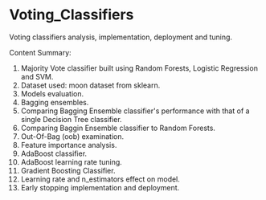 # Voting_Classifiers
Voting classifiers analysis, implementation, deployment and tuning.

Content Summary:
1. Majority Vote classifier built using Random Forests, Logistic Regression and SVM.
2. Dataset used: moon dataset from sklearn.
3. Models evaluation.
4. Bagging ensembles.
5. Comparing Bagging Ensemble classifier's performance with that of a single Decision Tree classifier.
6. Comparing Baggin Ensemble classifier to Random Forests.
7. Out-Of-Bag (oob) examination.
8. Feature importance analysis.
9. AdaBoost classifier.
10. AdaBoost learning rate tuning.
11. Gradient Boosting Classifier.
12. Learning rate and n_estimators effect on model.
13. Early stopping implementation and deployment.
